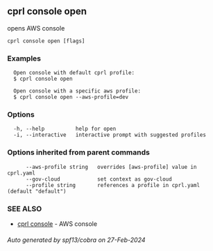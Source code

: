 ## cprl console open

opens AWS console

```
cprl console open [flags]
```

### Examples

```
  Open console with default cprl profile:
  $ cprl console open
  
  Open console with a specific aws profile:
  $ cprl console open --aws-profile=dev
```

### Options

```
  -h, --help          help for open
  -i, --interactive   interactive prompt with suggested profiles
```

### Options inherited from parent commands

```
      --aws-profile string   overrides [aws-profile] value in cprl.yaml
      --gov-cloud            set context as gov-cloud
      --profile string       references a profile in cprl.yaml (default "default")
```

### SEE ALSO

* [cprl console](cprl_console.md)	 - AWS console

###### Auto generated by spf13/cobra on 27-Feb-2024
